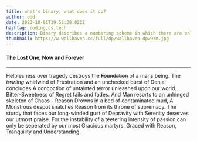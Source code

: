 ```yaml
---
title: what's binary, what does it do?
author: odd
date: 2023-10-01T19:52:38.022Z
hashtag: coding,cs,tech
description: Binary describes a numbering scheme in which there are only two possible values for each digit
thumbnail: https://w.wallhaven.cc/full/dp/wallhaven-dpw9zm.jpg
---
```


#### **The Lost One, Now and Forever**



---
Helplesness over tragedy destroys the ~~Foundation~~ of a mans being.
The *twirling* whirlwind of Frustration and an unchecked burst of Denial concludes A concoction of untainted terror unleashed upon our world.
Bitter-Sweetness of Regret fails and fades.
And Man resorts to an unhinged skeleton of Chaos - Reason Drowns in a bed of contaminated mud,
A Monstrous despot snatches Reason from its throne of supremacy. 
The sturdy that faces our long-winded gust of Depravity with Serenity deserves our utmost praise.
For the instability of a teetering intensity of passion can only be seperated by our most Gracious martyrs.
Graced with Reason, Tranquility and Understanding.

